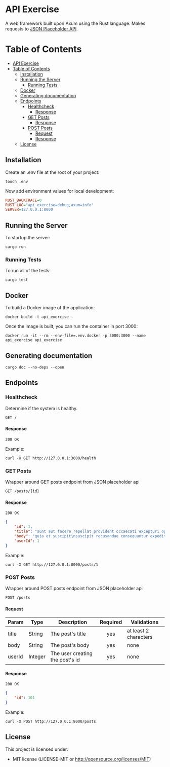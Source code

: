 # API Exercise

A web framework built upon Axum using the Rust language.
Makes requests to [JSON Placeholder API](https://jsonplaceholder.typicode.com/).

# Table of Contents

- [API Exercise](#api-exercise)
- [Table of Contents](#table-of-contents)
  - [Installation](#installation)
  - [Running the Server](#running-the-server)
    - [Running Tests](#running-tests)
  - [Docker](#docker)
  - [Generating documentation](#generating-documentation)
  - [Endpoints](#endpoints)
    - [Healthcheck](#healthcheck)
      - [Response](#response)
    - [GET Posts](#get-posts)
      - [Response](#response-1)
    - [POST Posts](#post-posts)
      - [Request](#request)
      - [Response](#response-2)
  - [License](#license)

## Installation

Create an .env file at the root of your project:

```shell
touch .env
```

Now add environment values for local development:

```ini
RUST_BACKTRACE=0
RUST_LOG="api_exercise=debug,axum=info"
SERVER=127.0.0.1:8000
```

## Running the Server

To startup the server:

```shell
cargo run
```

### Running Tests

To run all of the tests:

```shell
cargo test
```

## Docker

To build a Docker image of the application:

```shell
docker build -t api_exercise .
```

Once the image is built, you can run the container in port 3000:

```shell
docker run -it --rm --env-file=.env.docker -p 3000:3000 --name api_exercise api_exercise
```

## Generating documentation

```shell
cargo doc --no-deps --open
```

## Endpoints

### Healthcheck

Determine if the system is healthy.

`GET /`

#### Response

`200 OK`

Example:

```shell
curl -X GET http://127.0.0.1:3000/health
```

### GET Posts

Wrapper around GET posts endpoint from JSON placeholder api

`GET /posts/{id}`

#### Response

`200 OK`

```json
{
	"id": 1,
	"title": "sunt aut facere repellat provident occaecati excepturi optio reprehenderit",
	"body": "quia et suscipit\nsuscipit recusandae consequuntur expedita et cum\nreprehenderit molestiae ut ut quas totam\nnostrum rerum est autem sunt rem eveniet architecto",
	"userId": 1
}
```

Example:

```shell
curl -X GET http://127.0.0.1:8000/posts/1
```

### POST Posts

Wrapper around POST posts endpoint from JSON placeholder api

`POST /posts`

#### Request

| Param  | Type    | Description                     | Required | Validations           |
| ------ | ------- | ------------------------------- | :------: | --------------------- |
| title  | String  | The post's title                |   yes    | at least 2 characters |
| body   | String  | The post's body                 |   yes    | none                  |
| userId | Integer | The user creating the post's id |   yes    | none                  |

#### Response

`200 OK`

```json
{
	"id": 101
}
```

Example:

```shell
curl -X POST http://127.0.0.1:8000/posts
```

## License

This project is licensed under:

- MIT license (LICENSE-MIT or http://opensource.org/licenses/MIT)
